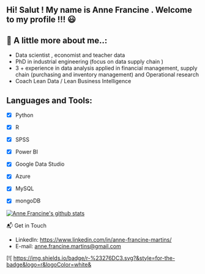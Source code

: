  ## Hi! Salut !  My name is Anne Francine . Welcome to my profile !!! :smiley: 
 
 ## 💬 A little more about me..:

- Data scientist , economist and teacher data 
- PhD in  industrial engineering (focus on data supply chain )
- 3 + experience  in data analysis applied in financial management, supply chain (purchasing and inventory management) and Operational research
- Coach Lean Data / Lean Business Intelligence 

## Languages and Tools:

- [x] Python 
- [x] R  
- [x] SPSS 
- [x] Power BI
- [x] Google Data Studio
- [x] Azure 
- [x] MySQL
- [x] mongoDB 

 
[![Anne Francine's github stats](https://github-readme-stats.vercel.app/api?username=annefrancine)](https://github.com/annefrancine/github-readme-stats)


📬 Get in Touch

- LinkedIn: https://www.linkedin.com/in/anne-francine-martins/
- E-mail: anne.francine.martins@gmail.com


[![ https://img.shields.io/badge/r-%23276DC3.svg?&style=for-the-badge&logo=r&logoColor=white&

